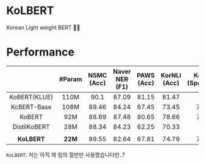# KoLBERT
Korean Light weight BERT 🍔❌

# Performance
|| #Param | NSMC<br>(Acc) | Naver NER<br>(F1) | PAWS<br>(Acc) | KorNLI<br>(Acc) | KorSTS<br>(Spearman) | Question Pair<br>(Acc) |
|:----:|:----:|:----:|:----:|:----:|:----:|:----:|:----:|
|KoBERT(KLUE)| 110M | 90.1 | 87.09 | 81.15 | 81.47 |  | 94.45 |
|KcBERT-Base| 108M | 89.46 | 84.24 | 67.45 | 73.45 | 76.51 | 93.66 |
|KoBERT| 92M | 88.69 | 87.48 | 80.65 | 78.66 | 79.97 | 93.93 |
|DistilKoBERT| 28M | 88.34 | 84.23 | 62.25 | 70.33 | 72.5 | 92.87 |
|  |  |  |  |  |  |  |  |
|**KoLBERT**| **22M** | 89.55 | 82.64 | 67.81 | 74.79 | 74.27 | 93.13 |

`KoLBERT`: 저는 아직 제 힘의 절반만 사용했습니다만..?
